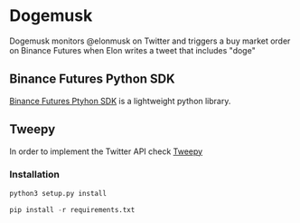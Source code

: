 # Dogemusk

Dogemusk monitors @elonmusk on Twitter and triggers a buy market order on Binance Futures when Elon writes a tweet that includes "doge"


## Binance Futures Python SDK

[Binance Futures Ptyhon SDK](https://github.com/Binance-docs/Binance_Futures_python) is a lightweight python library. 

## Tweepy
In order to implement the Twitter API check [Tweepy](https://github.com/tweepy/tweepy)


### Installation

```python
python3 setup.py install
```
```python
pip install -r requirements.txt
```
